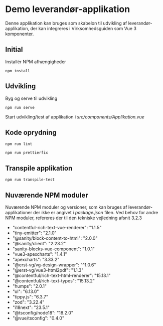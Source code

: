# Demo leverandør-applikation

Denne applikation kan bruges som skabelon til udvikling af leverandør-applikation, der kan integreres i Virksomhedsguiden som Vue 3 komponenter.

## Initial

Installér NPM afhængigheder

```
npm install
```

## Udvikling

Byg og serve til udvikling

```
npm run serve
```

Start udvikling/test af applikation i _src/components/Applikation.vue_

## Kode oprydning

```
npm run lint
```

```
npm run prettierfix
```

## Transpile applikation

```
npm run transpile-test
```

## Nuværende NPM moduler

Nuværende NPM moduler og versioner, som kan bruges af leverandør-applikationer der ikke er angivet i _package.json_ filen. Ved behov for andre NPM moduler, refereres der til den tekniske vejledning afsnit 3.2.3

- "contentful-rich-text-vue-renderer": "1.1.5"
- "tiny-emitter": "2.1.0"
- "@sanity/block-content-to-html": "2.0.0"
- "@sanity/client": "2.23.2"
- "sanity-blocks-vue-component": "1.0.1"
- "vue3-apexcharts": "1.4.1"
- "apexcharts": "3.33.2"
- "@erst-vg/vg-design-wrapper": "^1.0.6"
- "@erst-vg/vue3-html2pdf": "1.1.3"
- "@contentful/rich-text-html-renderer": "15.13.1"
- "@contentful/rich-text-types": "15.13.2"
- "humps": "2.0.1"
- "ol": "6.13.0"
- "tippy.js": "6.3.7"
- "zod": "3.22.4"
- "i18next": "23.5.1"
- "@tsconfig/node18": "18.2.0"
- "@vue/tsconfig": "0.4.0"
